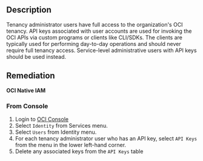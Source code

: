 ## Description

Tenancy administrator users have full access to the organization's OCI tenancy. API keys associated with user accounts are used for invoking the OCI APIs via custom programs or clients like CLI/SDKs. The clients are typically used for performing day-to-day operations and should never require full tenancy access. Service-level administrative users with API keys should be used instead.

## Remediation

**OCI Native IAM**

### From Console

1. Login to [OCI Console](https://www.oracle.com/cloud/)
2. Select `Identity` from Services menu.
3. Select `Users` from Identity menu.
4. For each tenancy administrator user who has an API key, select `API Keys` from the menu in the lower left-hand corner.
5. Delete any associated keys from the `API Keys` table
